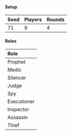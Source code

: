 #### Setup
| Seed | Players | Rounds  |
| :----| :-------| :------ |
| 71   | 9       | 4       |

#### Roles
| Role         |
| :----------- |
| Prophet      |
| Medic        |
| Silencer     |
| Judge        |
| Spy          |
| Executioner  |
| Inspector    |
| Assassin     |
| Thief        |
